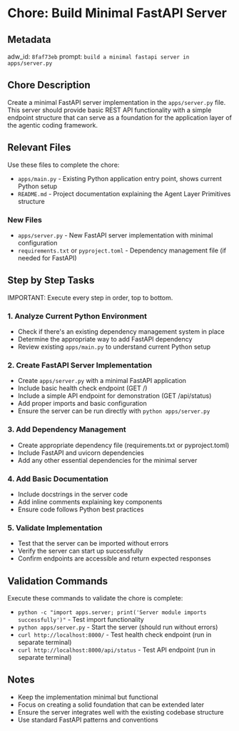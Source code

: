 # Chore: Build Minimal FastAPI Server

## Metadata
adw_id: `8faf73eb`
prompt: `build a minimal fastapi server in apps/server.py`

## Chore Description
Create a minimal FastAPI server implementation in the `apps/server.py` file. This server should provide basic REST API functionality with a simple endpoint structure that can serve as a foundation for the application layer of the agentic coding framework.

## Relevant Files
Use these files to complete the chore:

- `apps/main.py` - Existing Python application entry point, shows current Python setup
- `README.md` - Project documentation explaining the Agent Layer Primitives structure

### New Files
- `apps/server.py` - New FastAPI server implementation with minimal configuration
- `requirements.txt` or `pyproject.toml` - Dependency management file (if needed for FastAPI)

## Step by Step Tasks
IMPORTANT: Execute every step in order, top to bottom.

### 1. Analyze Current Python Environment
- Check if there's an existing dependency management system in place
- Determine the appropriate way to add FastAPI dependency
- Review existing `apps/main.py` to understand current Python setup

### 2. Create FastAPI Server Implementation
- Create `apps/server.py` with a minimal FastAPI application
- Include basic health check endpoint (GET /)
- Include a simple API endpoint for demonstration (GET /api/status)
- Add proper imports and basic configuration
- Ensure the server can be run directly with `python apps/server.py`

### 3. Add Dependency Management
- Create appropriate dependency file (requirements.txt or pyproject.toml)
- Include FastAPI and uvicorn dependencies
- Add any other essential dependencies for the minimal server

### 4. Add Basic Documentation
- Include docstrings in the server code
- Add inline comments explaining key components
- Ensure code follows Python best practices

### 5. Validate Implementation
- Test that the server can be imported without errors
- Verify the server can start up successfully
- Confirm endpoints are accessible and return expected responses

## Validation Commands
Execute these commands to validate the chore is complete:

- `python -c "import apps.server; print('Server module imports successfully')"` - Test import functionality
- `python apps/server.py` - Start the server (should run without errors)
- `curl http://localhost:8000/` - Test health check endpoint (run in separate terminal)
- `curl http://localhost:8000/api/status` - Test API endpoint (run in separate terminal)

## Notes
- Keep the implementation minimal but functional
- Focus on creating a solid foundation that can be extended later
- Ensure the server integrates well with the existing codebase structure
- Use standard FastAPI patterns and conventions